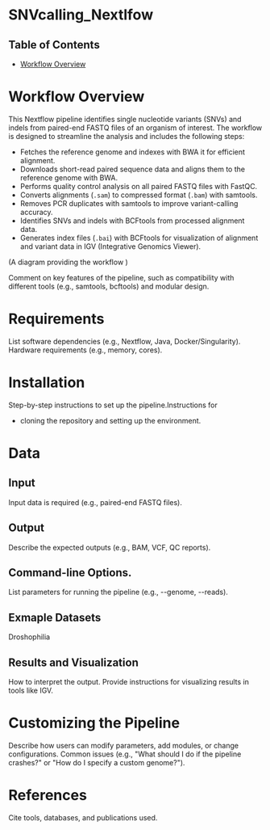 # SNVcalling_Nextlfow

## Table of Contents
- [Workflow Overview](#workflow-overview)

# Workflow Overview

This Nextflow pipeline identifies single nucleotide variants (SNVs) and indels from paired-end FASTQ files of an organism of interest.
The workflow is designed to streamline the analysis and includes the following steps:
* Fetches the reference genome and indexes with BWA it for efficient alignment.
* Downloads short-read paired sequence data and aligns them to the reference genome with BWA.
* Performs quality control analysis on all paired FASTQ files with FastQC.
* Converts alignments (`.sam`) to compressed format (`.bam`) with samtools.
* Removes PCR duplicates with samtools to improve variant-calling accuracy.
* Identifies SNVs and indels with BCFtools from processed alignment data.
* Generates index files (`.bai`) with BCFtools for visualization of alignment and variant data in IGV (Integrative Genomics Viewer).

(A diagram providing the workflow )

Comment on key features of the pipeline, such as compatibility with different tools (e.g., samtools, bcftools) and modular design.

# Requirements

List software dependencies (e.g., Nextflow, Java, Docker/Singularity).
Hardware requirements  (e.g., memory, cores).

# Installation

Step-by-step instructions to set up the pipeline.Instructions for 
- cloning the repository and setting up the environment.

# Data

## Input
Input data is required (e.g., paired-end FASTQ files).

## Output 
Describe the expected outputs (e.g., BAM, VCF, QC reports).

## Command-line Options.
List parameters for running the pipeline (e.g., --genome, --reads).

## Exmaple Datasets 
Droshophilia 

## Results and Visualization

How to interpret the output.
Provide instructions for visualizing results in tools like IGV.


# Customizing the Pipeline

Describe how users can modify parameters, add modules, or change configurations.
Common issues (e.g., "What should I do if the pipeline crashes?" or "How do I specify a custom genome?").

# References

Cite tools, databases, and publications used.
